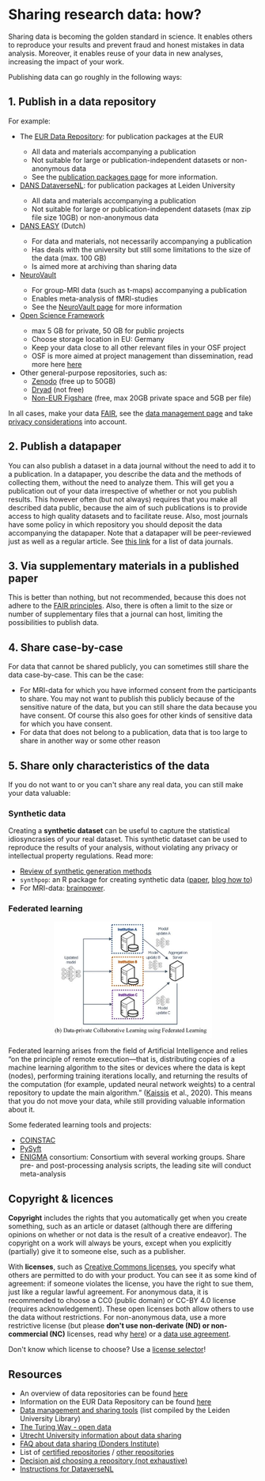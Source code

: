 # Sharing research data: how?

Sharing data is becoming the golden standard in science. It enables others to reproduce your results and prevent fraud and honest mistakes in data analysis. Moreover, it enables reuse of your data in new analyses, increasing the impact of your work.

Publishing data can go roughly in the following ways:

## 1. Publish in a data repository

For example:

<ul>
    <li>The <a href=https://datarepository.eur.nl/>EUR Data Repository</a>: for publication packages at the EUR</li>
    <ul>
        <li>All data and materials accompanying a publication</li>
        <li>Not suitable for large or publication-independent datasets or non-anonymous data</li>
        <li>See the <a href=pub-packages.html>publication packages page</a> for more information.</li>
    </ul>
<li><a href=https://dataverse.nl>DANS DataverseNL</a>: for publication packages at Leiden University</li>
<ul>
    <li>All data and materials accompanying a publication</li>
    <li>Not suitable for large or publication-independent datasets (max zip file size 10GB) or non-anonymous data</li>
</ul>
<li><a href=https://easy.dans.knaw.nl/ui/home>DANS EASY</a> (Dutch)</li>
<ul>
    <li>For data and materials, not necessarily accompanying a publication</li>
    <li>Has deals with the university but still some limitations to the size of the data (max. 100 GB)</li>
    <li>Is aimed more at archiving than sharing data</li>
</ul>
<li><a href=https://neurovault.org/>NeuroVault</a></li>
<ul>
    <li>For group-MRI data (such as t-maps) accompanying a publication</li>
    <li>Enables meta-analysis of fMRI-studies</li>
    <li>See the <a href=neurovault.md>NeuroVault page</a> for more information</li>
</ul>
<li><a href=https://osf.io/>Open Science Framework</a></li>
<ul>
    <li>max 5 GB for private, 50 GB for public projects</li>
    <li>Choose storage location in EU: Germany</li>
    <li>Keep your data close to all other relevant files in your OSF project</li>
    <li>OSF is more aimed at project management than dissemination, read more here <a href=osf.md>here</a></li>
</ul>
<li>Other general-purpose repositories, such as:
    <ul>
        <li><a href=https://zenodo.org/>Zenodo</a> (free up to 50GB)</li>
        <li><a href=https://datadryad.org/>Dryad</a> (not free)</li>
        <li><a href=https://figshare.com/>Non-EUR Figshare</a> (free, max 20GB private space and 5GB per file)</li>
    </ul></li>
</ul>



In all cases, make your data [FAIR](https://www.go-fair.org/fair-principles/), see the [data management page](../data-management/FAIR.md) and take [privacy considerations](gdpr.md) into account.


## 2. Publish a datapaper

You can also publish a dataset in a data journal without the need to add it to a publication. In a datapaper, you describe the data and the methods of collecting them, without the need to analyze them. This will get you a publication out of your data irrespective of whether or not you publish results. This however often (but not always) requires that you make all described data public, because the aim of such publications is to provide access to high quality datasets and to facilitate reuse. Also, most journals have some policy in which repository you should deposit the data accompanying the datapaper. Note that a datapaper will be peer-reviewed just as well as a regular article. See [this link](https://pitt.libguides.com/findingdata/datajournals) for a list of data journals.


## 3. Via supplementary materials in a published paper

This is better than nothing, but not recommended, because this does not adhere to the [FAIR principles](https://www.go-fair.org/fair-principles/). Also, there is often a limit to the size or number of supplementary files that a journal can host, limiting the possibilities to publish data.

## 4. Share case-by-case

For data that cannot be shared publicly, you can sometimes still share the data case-by-case. This can be the case:



- For MRI-data for which you have informed consent from the participants to share. You may not want to publish this publicly because of the sensitive nature of the data, but you can still share the data because you have consent. Of course this also goes for other kinds of sensitive data for which you have consent.
- For data that does not belong to a publication, data that is too large to share in another way or some other reason



## 5. Share only characteristics of the data

If you do not want to or you can't share any real data, you can still make your data valuable:

### Synthetic data

Creating a **synthetic dataset** can be useful to capture the statistical idiosyncrasies of your real dataset. This synthetic dataset can be used to reproduce the results of your analysis, without violating any privacy or intellectual property regulations. Read more:

- [Review of synthetic generation methods](https://www.ijstr.org/final-print/mar2017/A-Review-Of-Synthetic-Data-Generation-Methods-For-Privacy-Preserving-Data-Publishing.pdf)
- `synthpop`: an R package for creating synthetic data ([paper](http://dx.doi.org/10.18637/jss.v074.i11), [blog how to](https://www.dsquintana.blog/creating-and-synthetic-version-of-a-real-dataset/))
- For MRI-data: [brainpower](https://brainpower.readthedocs.io/en/latest/simulations.html).

### Federated learning

<p style="text-align:center;"><img src="../img/Sheller_etal_2020_federatedlearning.JPG" alt="Federated learning explained. Source: Sheller et al., 2020" style="zoom: 60%"></p>

Federated learning arises from the field of Artificial Intelligence and relies “on the principle of remote execution—that is, distributing copies of a machine learning algorithm to the sites or devices where the data is kept (nodes), performing training iterations locally, and returning the results of the computation (for example, updated neural network weights) to a central repository to update the main algorithm.” ([Kaissis](https://doi.org/10.1038/s42256-020-0186-1) et al., 2020). This means that you do not move your data, while still providing valuable information about it. 

Some federated learning tools and projects:

- [COINSTAC](https://github.com/trendscenter/coinstac)
- [PySyft](https://github.com/OpenMined/PySyft)
- [ENIGMA](http://enigma.ini.usc.edu/) consortium: Consortium with several working groups. Share pre- and post-processing analysis scripts, the leading site will conduct meta-analysis



## Copyright & licences

**Copyright** includes the rights that you automatically get when you create something, such as an article or dataset (although there are differing opinions on whether or not data is the result of a creative endeavor). The copyright on a work will always be yours, except when you explicitly (partially) give it to someone else, such as a publisher.

With **licenses**, such as [Creative Commons licenses](https://creativecommons.org/licenses/?lang=en ), you specify what others are permitted to do with your product. You can see it as some kind of agreement: if someone violates the license, you have the right to sue them, just like a regular lawful agreement. For anonymous data, it is recommended to choose a CC0 (public domain) or CC-BY 4.0 license (requires acknowledgement). These open licenses both allow others to use the data without restrictions. For non-anonymous data, use a more restrictive license (but please **don't use non-derivate (ND) or non-commercial (NC)** licenses, read why [here](https://www.openaire.eu/how-do-i-license-my-research-data-how-to-apply)) or a [data use agreement](dsa-template.md). 

Don't know which license to choose? Use a [license selector](https://ufal.github.io/public-license-selector/)!

## Resources

- An overview of data repositories can be found [here](https://www.re3data.org/)
- Information on the EUR Data Repository can be found [here](https://www.eur.nl/en/library/research-support/research-data-management-rdm/tooling/eur-data-repository)
- [Data management and sharing tools](https://digitalscholarship.nl/rds/faculty/faculty-of-social-and-behavioural-sciences/) (list compiled by the Leiden University Library)
- [The Turing Way - open data](https://the-turing-way.netlify.com/open_research/01/opendata.html)
- [Utrecht University information about data sharing](https://www.uu.nl/en/research/research-data-management/guides/publishing-and-sharing-data)
- [FAQ about data sharing (Donders Institute)](https://data.donders.ru.nl/doc/help/faq/publish-data.html?0#faq-dsc-prepare)
- List of [certified repositories](https://www.coretrustseal.org/why-certification/certified-repositories/) / [other repositories](http://v2.sherpa.ac.uk/opendoar/)
- [Decision aid choosing a repository (not exhaustive)](https://www.uu.nl/en/research/research-data-management/tools-services/tools-for-storing-and-managing-data/decision-aid-data-repositories)
- [Instructions for DataverseNL](https://www.organisatiegids.universiteitleiden.nl/binaries/content/assets/sociale-wetenschappen/psychologie/organisatiegids/instruction-for-archiving-publication-packages.pdf)
